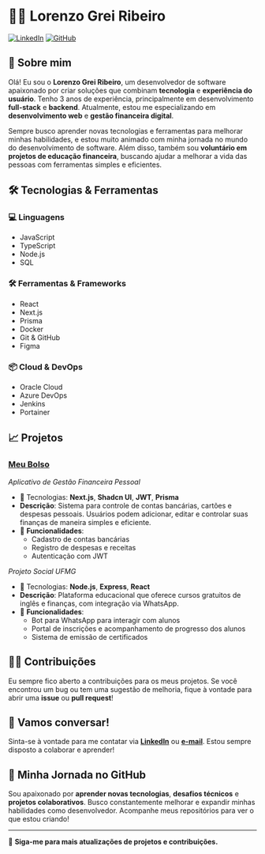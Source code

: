 # 👨‍💻 Lorenzo Grei Ribeiro

[![LinkedIn](https://img.shields.io/badge/LinkedIn-blue?logo=linkedin&logoColor=white)](https://www.linkedin.com/in/lorenzog-ribeiro/)
[![GitHub](https://img.shields.io/badge/GitHub-black?logo=github&logoColor=white)](https://github.com/lorenzoribeiro)

## 🚀 Sobre mim

Olá! Eu sou o **Lorenzo Grei Ribeiro**, um desenvolvedor de software apaixonado por criar soluções que combinam **tecnologia** e **experiência do usuário**. Tenho 3 anos de experiência, principalmente em desenvolvimento **full-stack** e **backend**. Atualmente, estou me especializando em **desenvolvimento web** e **gestão financeira digital**.

Sempre busco aprender novas tecnologias e ferramentas para melhorar minhas habilidades, e estou muito animado com minha jornada no mundo do desenvolvimento de software. Além disso, também sou **voluntário em projetos de educação financeira**, buscando ajudar a melhorar a vida das pessoas com ferramentas simples e eficientes.

## 🛠️ Tecnologias & Ferramentas

### 💻 Linguagens
- JavaScript
- TypeScript
- Node.js
- SQL

### 🛠️ Ferramentas & Frameworks
- React
- Next.js
- Prisma
- Docker
- Git & GitHub
- Figma

### 📦 Cloud & DevOps
- Oracle Cloud
- Azure DevOps
- Jenkins
- Portainer

## 📈 Projetos

### **[Meu Bolso](https://github.com/LorenzodotR/Expenses-Notebook)**
*Aplicativo de Gestão Financeira Pessoal*

- 📅 Tecnologias: **Next.js**, **Shadcn UI**, **JWT**, **Prisma**
- **Descrição**: Sistema para controle de contas bancárias, cartões e despesas pessoais. Usuários podem adicionar, editar e controlar suas finanças de maneira simples e eficiente.
- 🔑 **Funcionalidades**:
  - Cadastro de contas bancárias
  - Registro de despesas e receitas
  - Autenticação com JWT
<!-- - 📖 **Documentação**: [Link para documentação](https://github.com/lorenzoribeiro/meu-bolso/docs) -->

*Projeto Social UFMG*

- 📅 Tecnologias: **Node.js**, **Express**, **React**
- **Descrição**: Plataforma educacional que oferece cursos gratuitos de inglês e finanças, com integração via WhatsApp.
- 🔑 **Funcionalidades**:
  - Bot para WhatsApp para interagir com alunos
  - Portal de inscrições e acompanhamento de progresso dos alunos
  - Sistema de emissão de certificados

## 👨‍💻 Contribuições

Eu sempre fico aberto a contribuições para os meus projetos. Se você encontrou um bug ou tem uma sugestão de melhoria, fique à vontade para abrir uma **issue** ou **pull request**!

## 💬 Vamos conversar!

Sinta-se à vontade para me contatar via **[LinkedIn](https://www.linkedin.com/in/lorenzog-ribeiro/)** ou **[e-mail](mailto:lorenzog.ribeiro2@gmail.com)**. Estou sempre disposto a colaborar e aprender!

## 🌱 Minha Jornada no GitHub

Sou apaixonado por **aprender novas tecnologias**, **desafios técnicos** e **projetos colaborativos**. Busco constantemente melhorar e expandir minhas habilidades como desenvolvedor. Acompanhe meus repositórios para ver o que estou criando!

---

🔔 **Siga-me para mais atualizações de projetos e contribuições.**   
